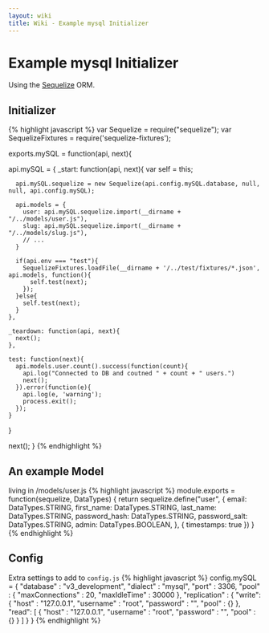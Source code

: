 ```yaml
---
layout: wiki
title: Wiki - Example mysql Initializer
---
```


# Example mysql Initializer

Using the [Sequelize](http://sequelizejs.com/) ORM.

## Initializer

{% highlight javascript %}
var Sequelize = require("sequelize");
var SequelizeFixtures = require('sequelize-fixtures');

exports.mySQL = function(api, next){

  api.mySQL = {
    _start: function(api, next){
      var self = this;

      api.mySQL.sequelize = new Sequelize(api.config.mySQL.database, null, null, api.config.mySQL);

      api.models = {
        user: api.mySQL.sequelize.import(__dirname + "/../models/user.js"),
        slug: api.mySQL.sequelize.import(__dirname + "/../models/slug.js"),
        // ...
      }

      if(api.env === "test"){  
        SequelizeFixtures.loadFile(__dirname + '/../test/fixtures/*.json', api.models, function(){
          self.test(next);
        });
      }else{
        self.test(next);
      }
    },

    _teardown: function(api, next){
      next();
    },

    test: function(next){
      api.models.user.count().success(function(count){
        api.log("Connected to DB and coutned " + count + " users.")
        next();
      }).error(function(e){
        api.log(e, 'warning');
        process.exit();
      });
    }
  }

  next();
}
{% endhighlight %}

## An example Model
living in /models/user.js
{% highlight javascript %}
module.exports = function(sequelize, DataTypes) {
  return sequelize.define("user", {
    email:         DataTypes.STRING,
    first_name:    DataTypes.STRING,
    last_name:     DataTypes.STRING,
    password_hash: DataTypes.STRING,
    password_salt: DataTypes.STRING,
    admin: DataTypes.BOOLEAN,
  }, {
    timestamps:  true
  })
}
{% endhighlight %}

## Config
Extra settings to add to `config.js`
{% highlight javascript %}
config.mySQL = {
  "database"    : "v3_development",
  "dialect"     : "mysql",
  "port"        : 3306,
  "pool"        : {
    "maxConnections" : 20,
    "maxIdleTime"    : 30000
  },
  "replication" : {
    "write": {
      "host"     : "127.0.0.1",
      "username" : "root",
      "password" : "",
      "pool"     : {}
    },
    "read": [
      {
        "host"     : "127.0.0.1",
        "username" : "root",
        "password" : "",
        "pool"     : {}
      }
    ]
  }
}
{% endhighlight %}
